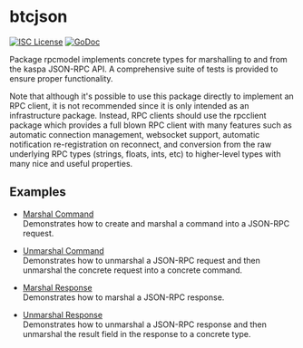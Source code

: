 btcjson
=======

[![ISC License](http://img.shields.io/badge/license-ISC-blue.svg)](http://copyfree.org)
[![GoDoc](https://img.shields.io/badge/godoc-reference-blue.svg)](http://godoc.org/github.com/kaspanet/kaspad/btcjson)

Package rpcmodel implements concrete types for marshalling to and from the
kaspa JSON-RPC API.  A comprehensive suite of tests is provided to ensure
proper functionality.

Note that although it's possible to use this package directly to implement an
RPC client, it is not recommended since it is only intended as an infrastructure
package.  Instead, RPC clients should use the rpcclient package which provides
a full blown RPC client with many features such as automatic connection
management, websocket support, automatic notification re-registration on
reconnect, and conversion from the raw underlying RPC types (strings, floats,
ints, etc) to higher-level types with many nice and useful properties.

## Examples

* [Marshal Command](http://godoc.org/github.com/kaspanet/kaspad/btcjson#example-MarshalCmd)  
  Demonstrates how to create and marshal a command into a JSON-RPC request.

* [Unmarshal Command](http://godoc.org/github.com/kaspanet/kaspad/btcjson#example-UnmarshalCmd)  
  Demonstrates how to unmarshal a JSON-RPC request and then unmarshal the
  concrete request into a concrete command.

* [Marshal Response](http://godoc.org/github.com/kaspanet/kaspad/btcjson#example-MarshalResponse)  
  Demonstrates how to marshal a JSON-RPC response.

* [Unmarshal Response](http://godoc.org/github.com/kaspanet/kaspad/btcjson#example-package--UnmarshalResponse)  
  Demonstrates how to unmarshal a JSON-RPC response and then unmarshal the
  result field in the response to a concrete type.

